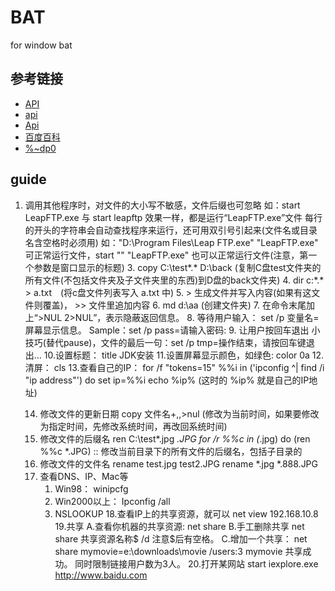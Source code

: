 # BAT
for window bat

## 参考链接
- [API](http://www.cnblogs.com/SunShineYPH/archive/2011/12/13/2285570.html)
- [api](http://www.cnblogs.com/Greensun/archive/2008/07/25/1251788.html)
- [Api](http://blog.csdn.net/junmuzi/article/details/12239303)
- [百度百科](http://baike.baidu.com/subview/283786/283786.htm)
- [%~dp0](http://blog.csdn.net/lightyearwp/article/details/2778677)

## guide
 1. 调用其他程序时，对文件的大小写不敏感，文件后缀也可忽略
       如：start LeapFTP.exe  与 start leapftp 效果一样，都是运行“LeapFTP.exe”文件
       每行的开头的字符串会自动查找程序来运行，还可用双引号引起来(文件名或目录名含空格时必须用)
       如："D:\Program Files\Leap FTP.exe"
       "LeapFTP.exe" 可正常运行文件，start "" "LeapFTP.exe" 也可以正常运行文件(注意，第一个参数是窗口显示的标题)
    3. copy C:\test\*.* D:\back  (复制C盘test文件夹的所有文件(不包括文件夹及子文件夹里的东西)到D盘的back文件夹)
    4. dir c:\*.* > a.txt　(将c盘文件列表写入 a.txt 中)
    5.  > 生成文件并写入内容(如果有这文件则覆盖)，  >> 文件里追加内容
    6. md d:\aa (创建文件夹)
    7. 在命令末尾加上“>NUL 2>NUL”，表示隐蔽返回信息。
    8. 等待用户输入： set /p 变量名=屏幕显示信息。  Sample：set /p pass=请输入密码:
    9. 让用户按回车退出
       小技巧(替代pause)，文件的最后一句：set /p tmp=操作结束，请按回车键退出...
    10.设置标题： title JDK安装
    11.设置屏幕显示颜色，如绿色: color 0a
    12.清屏： cls
    13.查看自己的IP：
       for /f "tokens=15" %%i in ('ipconfig ^| find /i "ip address"') do set ip=%%i
       echo %ip% (这时的 %ip% 就是自己的IP地址)

    14. 修改文件的更新日期
        copy 文件名+,,>nul  (修改为当前时间，如果要修改为指定时间，先修改系统时间，再改回系统时间)
    15. 修改文件的后缀名
        ren C:\test\*.jpg *.JPG
	for /r %%c in (*.jpg) do (ren %%c *.JPG)  :: 修改当前目录下的所有文件的后缀名，包括子目录的
    16. 修改文件的文件名
        rename test.jpg test2.JPG
        rename *.jpg *.888.JPG
    17. 查看DNS、IP、Mac等
        1) Win98： winipcfg
        2) Win2000以上： Ipconfig /all
        3) NSLOOKUP
    18.查看IP上的共享资源，就可以
        net view 192.168.10.8
    19.共享
        A.查看你机器的共享资源: net share
        B.手工删除共享
          net share 共享资源名称$ /d
          注意$后有空格。
        C.增加一个共享：
          net share mymovie=e:\downloads\movie /users:3
          mymovie 共享成功。 同时限制链接用户数为3人。
    20.打开某网站
          start iexplore.exe http://www.baidu.com
